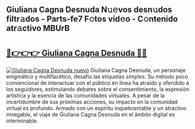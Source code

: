 ## Giuliana Cagna Desnuda N𝚞𝚎vos desn𝚞dos filtr𝚊dos - Parts-fe7 F𝚘tos vid𝚎o - C𝚘ntenido atr𝚊ctivo MBUrB

# <h2><a href="http://mbb0z0.tromn.icu/?c=Giuliana+Cagna+Desnuda">🔗👉👉👉 Giuliana Cagna Desnuda 🔗🔗</a></h2>

[![Giuliana Cagna Desnuda nuevo](https://i.imgur.com/pEAQMta.gif)](http://mbb0z0.tromn.icu/?c=Giuliana+Cagna+Desnuda)
Giuliana Cagna Desnuda, un personaje enigmático y multifacético, desafía las etiquetas simples. Su método poco convencional de interactuar con el público en línea ha atraído y ofendido a los seguidores, estimulando debates sobre el consentimiento, la expresión artística y la esencia de las comunidades virtuales. A pesar de la incertidumbre de sus próximas acciones, su impacto en la comunidad virtual es profundo. Armado con un espíritu inquebrantable y un atractivo innegable, el viaje de Giuliana Cagna Desnuda en el ámbito digital es interminable.
